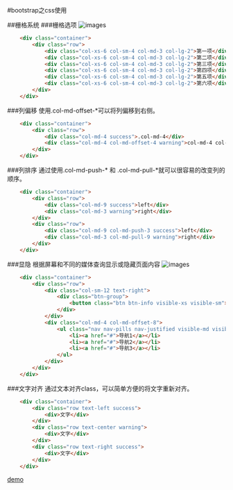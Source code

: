 #bootstrap之css使用

##栅格系统
###栅格选项
![images](http://benpaobenpao.github.io/demo/bootstrap/images/col.png)
```html
    <div class="container">
		<div class="row">
			<div class="col-xs-6 col-sm-4 col-md-3 col-lg-2">第一项</div>
			<div class="col-xs-6 col-sm-4 col-md-3 col-lg-2">第二项</div>
			<div class="col-xs-6 col-sm-4 col-md-3 col-lg-2">第三项</div>
			<div class="col-xs-6 col-sm-4 col-md-3 col-lg-2">第四项</div>
			<div class="col-xs-6 col-sm-4 col-md-3 col-lg-2">第五项</div>
			<div class="col-xs-6 col-sm-4 col-md-3 col-lg-2">第六项</div>
		</div>
	</div>
```

###列偏移
使用.col-md-offset-*可以将列偏移到右侧。
```html
    <div class="container">
		<div class="row">
			<div class="col-md-4 success">.col-md-4</div>
			<div class="col-md-4 col-md-offset-4 warning">col-md-4 col-md-offset-4</div>
		</div>
	</div>
```

###列排序
通过使用.col-md-push-* 和 .col-md-pull-*就可以很容易的改变列的顺序。

```html
    <div class="container">
		<div class="row">
			<div class="col-md-9 success">left</div>
			<div class="col-md-3 warning">right</div>
		</div>
		<div class="row">
			<div class="col-md-9 col-md-push-3 success">left</div>
			<div class="col-md-3 col-md-pull-9 warning">right</div>
		</div>
	</div>
```

###显隐
根据屏幕和不同的媒体查询显示或隐藏页面内容
![images](http://benpaobenpao.github.io/demo/bootstrap/images/visi.png)
```html
    <div class="container">
		<div class="row">
			<div class="col-sm-12 text-right">
				<div class="btn-group">
					<button class="btn btn-info visible-xs visible-sm"><span class="glyphicon glyphicon-th"></span></button>
				</div>
			</div>
			<div class="col-md-4 col-md-offset-8">
				<ul class="nav nav-pills nav-justified visible-md visible-lg">
					<li><a href="#">导航1</a></li>
					<li><a href="#">导航2</a></li>
					<li><a href="#">导航3</a></li>
				</ul>
			</div>
		</div>
	</div>
```

###文字对齐
通过文本对齐class，可以简单方便的将文字重新对齐。
```html
    <div class="container">
		<div class="row text-left success">
			<div>文字</div>
		</div>
		<div class="row text-center warning">
			<div>文字</div>
		</div>
		<div class="row text-right success">
			<div>文字</div>
		</div>
	</div>
```

[demo](http://benpaobenpao.github.io/demo/bootstrap/css.html) 